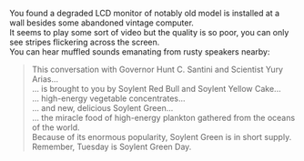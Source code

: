 You found a degraded LCD monitor of notably old model is installed at a wall besides some abandoned vintage computer.  
It seems to play some sort of video but the quality is so poor, you can only see stripes flickering across the screen.  
You can hear muffled sounds emanating from rusty speakers nearby:  

> This conversation with Governor Hunt C. Santini and Scientist Yury Arias...  
> ... is brought to you by Soylent Red Bull and Soylent Yellow Cake...  
> ... high-energy vegetable concentrates...  
> ... and new, delicious Soylent Green...  
> ... the miracle food of high-energy plankton gathered from the oceans of the world.  
> Because of its enormous popularity,  Soylent Green is in short supply.  
> Remember, Tuesday is Soylent Green Day.
